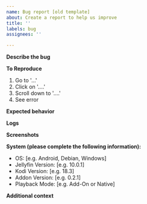 ```yaml
---
name: Bug report [old template]
about: Create a report to help us improve
title: ''
labels: bug
assignees: ''

---
```


**Describe the bug**
<!-- A clear and concise description of what the bug is. -->

**To Reproduce**
<!-- Steps to reproduce the behavior: -->
1. Go to '...'
2. Click on '....'
3. Scroll down to '....'
4. See error

**Expected behavior**
<!-- A clear and concise description of what you expected to happen. -->

**Logs**
<!-- Please paste any log errors. https://kodi.wiki/view/Log_file/Easy -->

**Screenshots**
<!-- If applicable, add screenshots to help explain your problem. -->

**System (please complete the following information):**

- OS: [e.g. Android, Debian, Windows]
- Jellyfin Version: [e.g. 10.0.1]
- Kodi Version: [e.g. 18.3]
- Addon Version: [e.g. 0.2.1]
- Playback Mode: [e.g. Add-On or Native]

**Additional context**
<!-- Add any other context about the problem here. -->
